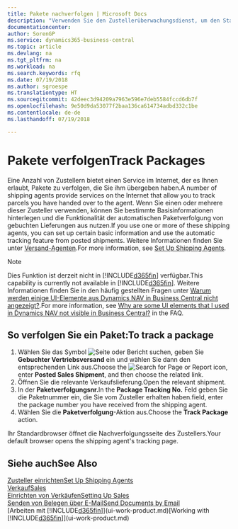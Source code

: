 ```yaml
---
title: Pakete nachverfolgen | Microsoft Docs
description: "Verwenden Sie den Zustellerüberwachungsdienst, um den Status einer Lieferung anzuzeigen."
documentationcenter: 
author: SorenGP
ms.service: dynamics365-business-central
ms.topic: article
ms.devlang: na
ms.tgt_pltfrm: na
ms.workload: na
ms.search.keywords: rfq
ms.date: 07/19/2018
ms.author: sgroespe
ms.translationtype: HT
ms.sourcegitcommit: 42deec3d94209a7963e596e7deb5584fccd6db7f
ms.openlocfilehash: 9e50d9da53077f2baa136ca614734adbd332c1be
ms.contentlocale: de-de
ms.lasthandoff: 07/19/2018

---
```

# <a name="track-packages"></a><span data-ttu-id="6efee-103">Pakete verfolgen</span><span class="sxs-lookup"><span data-stu-id="6efee-103">Track Packages</span></span>
<span data-ttu-id="6efee-104">Eine Anzahl von Zustellern bietet einen Service im Internet, der es Ihnen erlaubt, Pakete zu verfolgen, die Sie ihm übergeben haben.</span><span class="sxs-lookup"><span data-stu-id="6efee-104">A number of shipping agents provide services on the Internet that allow you to track parcels you have handed over to the agent.</span></span> <span data-ttu-id="6efee-105">Wenn Sie einen oder mehrere dieser Zusteller verwenden, können Sie bestimmte Basisinformationen hinterlegen und die Funktionalität der automatischen Paketverfolgung von gebuchten Lieferungen aus nutzen.</span><span class="sxs-lookup"><span data-stu-id="6efee-105">If you use one or more of these shipping agents, you can set up certain basic information and use the automatic tracking feature from posted shipments.</span></span> <span data-ttu-id="6efee-106">Weitere Informationen finden Sie unter [Versand-Agenten](sales-how-to-set-up-shipping-agents.md).</span><span class="sxs-lookup"><span data-stu-id="6efee-106">For more information, see [Set Up Shipping Agents](sales-how-to-set-up-shipping-agents.md).</span></span>  

> [!NOTE]
> <span data-ttu-id="6efee-107">Dies Funktion ist derzeit nicht in [!INCLUDE[d365fin](includes/d365fin_md.md)] verfügbar.</span><span class="sxs-lookup"><span data-stu-id="6efee-107">This capability is currently not available in [!INCLUDE[d365fin](includes/d365fin_md.md)].</span></span> <span data-ttu-id="6efee-108">Weitere Informationen finden Sie in den häufig gestellten Fragen unter [Warum werden einige UI-Elemente aus Dynamics NAV in Business Central nicht angezeigt?](https://docs.microsoft.com/en-us/dynamics365/business-central/across-faq#why-are-some-ui-elements-that-i-used-in-dynamics-nav-not-visible-in-).</span><span class="sxs-lookup"><span data-stu-id="6efee-108">For more information, see [Why are some UI elements that I used in Dynamics NAV not visible in Business Central?](https://docs.microsoft.com/en-us/dynamics365/business-central/across-faq#why-are-some-ui-elements-that-i-used-in-dynamics-nav-not-visible-in-) in the FAQ.</span></span>

## <a name="to-track-a-package"></a><span data-ttu-id="6efee-109">So verfolgen Sie ein Paket:</span><span class="sxs-lookup"><span data-stu-id="6efee-109">To track a package</span></span>
1. <span data-ttu-id="6efee-110">Wählen Sie das Symbol ![Seite oder Bericht suchen](media/ui-search/search_small.png "Symbol zum Suchen der Seite oder des Berichts"), geben Sie **Gebuchter Vertriebsversand** ein und wählen Sie dann den entsprechenden Link aus.</span><span class="sxs-lookup"><span data-stu-id="6efee-110">Choose the ![Search for Page or Report](media/ui-search/search_small.png "Search for Page or Report icon") icon, enter **Posted Sales Shipment**, and then choose the related link.</span></span>
2. <span data-ttu-id="6efee-111">Öffnen Sie die relevante Verkaufslieferung.</span><span class="sxs-lookup"><span data-stu-id="6efee-111">Open the relevant shipment.</span></span>
3. <span data-ttu-id="6efee-112">In der **Paketverfolgungsnr.**</span><span class="sxs-lookup"><span data-stu-id="6efee-112">In the **Package Tracking No.**</span></span> <span data-ttu-id="6efee-113">Feld geben Sie die Paketnummer ein, die Sie vom Zusteller erhalten haben.</span><span class="sxs-lookup"><span data-stu-id="6efee-113">field, enter the package number you have received from the shipping agent.</span></span>
4. <span data-ttu-id="6efee-114">Wählen Sie die **Paketverfolgung**-Aktion aus.</span><span class="sxs-lookup"><span data-stu-id="6efee-114">Choose the **Track Package** action.</span></span>

<span data-ttu-id="6efee-115">Ihr Standardbrowser öffnet die Nachverfolgungsseite des Zustellers.</span><span class="sxs-lookup"><span data-stu-id="6efee-115">Your default browser opens the shipping agent's tracking page.</span></span>

## <a name="see-also"></a><span data-ttu-id="6efee-116">Siehe auch</span><span class="sxs-lookup"><span data-stu-id="6efee-116">See Also</span></span>
[<span data-ttu-id="6efee-117">Zusteller einrichten</span><span class="sxs-lookup"><span data-stu-id="6efee-117">Set Up Shipping Agents</span></span>](sales-how-to-set-up-shipping-agents.md)  
[<span data-ttu-id="6efee-118">Verkauf</span><span class="sxs-lookup"><span data-stu-id="6efee-118">Sales</span></span>](sales-manage-sales.md)  
[<span data-ttu-id="6efee-119">Einrichten von Verkäufen</span><span class="sxs-lookup"><span data-stu-id="6efee-119">Setting Up Sales</span></span>](sales-setup-sales.md)  
[<span data-ttu-id="6efee-120">Senden von Belegen über E-Mail</span><span class="sxs-lookup"><span data-stu-id="6efee-120">Send Documents by Email</span></span>](ui-how-send-documents-email.md)  
<span data-ttu-id="6efee-121">[Arbeiten mit [!INCLUDE[d365fin](includes/d365fin_md.md)]](ui-work-product.md)</span><span class="sxs-lookup"><span data-stu-id="6efee-121">[Working with [!INCLUDE[d365fin](includes/d365fin_md.md)]](ui-work-product.md)</span></span>

